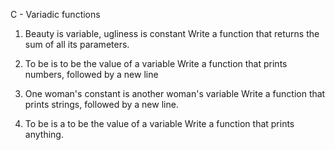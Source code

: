 C - Variadic functions
1. Beauty is variable, ugliness is constant
Write a function that returns the sum of all its parameters.

2. To be is to be the value of a variable
Write a function that prints numbers, followed by a new line
3. One woman's constant is another woman's variable
Write a function that prints strings, followed by a new line.
4. To be is a to be the value of a variable
Write a function that prints anything. 
